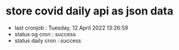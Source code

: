 # store covid daily api as json data

- last cronjob : Tuesday, 12 April 2022 13:26:59
- status og cron : success
- status daily cron : success
      
      